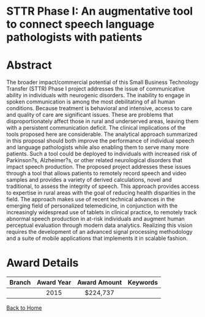 
STTR Phase I: An augmentative tool to connect speech language pathologists with patients
========================================================================================

# Abstract


The broader impact/commercial potential of this Small Business Technology Transfer (STTR) Phase I project addresses the issue of communicative ability in individuals with neurogenic disorders. The inability to engage in spoken communication is among the most debilitating of all human conditions. Because treatment is behavioral and intensive, access to care and quality of care are significant issues. These are problems that disproportionately affect those in rural and underserved areas, leaving them with a persistent communication deficit. The clinical implications of the tools proposed here are considerable. The analytical approach summarized in this proposal should both improve the performance of individual speech and language pathologists while also enabling them to serve many more patients. Such a tool could be deployed to individuals with increased risk of Parkinson?s, Alzheimer?s, or other related neurological disorders that impact speech production. The proposed project addresses these issues through a tool that allows patients to remotely record speech and video samples and provides a variety of derived calculations, novel and traditional, to assess the integrity of speech. This approach provides access to expertise in rural areas with the goal of reducing health disparities in the field. The approach makes use of recent technical advances in the emerging field of personalized telemedicine, in conjunction with the increasingly widespread use of tablets in clinical practice, to remotely track abnormal speech production in at-risk individuals and augment human perceptual evaluation through modern data analytics. Realizing this vision requires the development of an advanced signal processing methodology and a suite of mobile applications that implements it in scalable fashion.  

# Award Details

|Branch|Award Year|Award Amount|Keywords|
| :---: | :---: | :---: | :---: |
||2015|$224,737||
  
  


[Back to Home](https://github.com/chrischow/dod_sbir_awards/Reports/JT/#169)